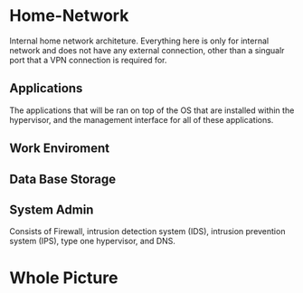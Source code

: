 # Home-Network
 Internal home network architeture. Everything here is only for internal network and does not have any external connection, other than a singualr port that a VPN connection is required for.

 ## Applications
The applications that will be ran on top of the OS that are installed within the hypervisor, and the management interface for all of these applications.


## Work Enviroment



 ## Data Base Storage



 ## System Admin
 Consists of Firewall, intrusion detection system (IDS), intrusion prevention system (IPS), type one hypervisor, and DNS.



# Whole Picture

